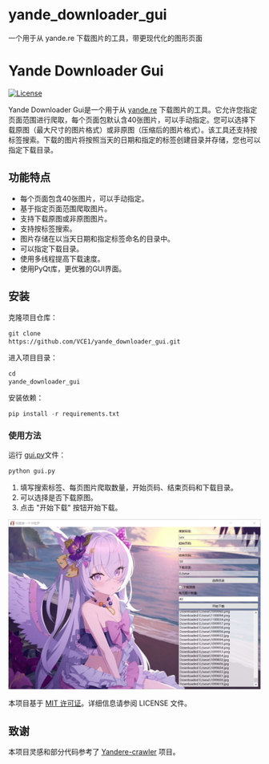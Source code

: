 # yande_downloader_gui
一个用于从 yande.re 下载图片的工具，带更现代化的图形页面

# Yande Downloader Gui

[![License](https://img.shields.io/badge/license-MIT-blue.svg)](https://github.com/VCE1/yande_downloader_gui/blob/main/LICENSE)

Yande Downloader Gui是一个用于从 [yande.re](https://yande.re/) 下载图片的工具。它允许您指定页面范围进行爬取，每个页面包默认含40张图片，可以手动指定。您可以选择下载原图（最大尺寸的图片格式）或非原图（压缩后的图片格式）。该工具还支持按标签搜索。下载的图片将按照当天的日期和指定的标签创建目录并存储，您也可以指定下载目录。

## 功能特点

-   每个页面包含40张图片，可以手动指定。
-   基于指定页面范围爬取图片。
-   支持下载原图或非原图图片。
-   支持按标签搜索。
-   图片存储在以当天日期和指定标签命名的目录中。
-   可以指定下载目录。
-   使用多线程提高下载速度。
-   使用PyQt库，更优雅的GUI界面。

## 安装

克隆项目仓库：
```shell
git clone 
https://github.com/VCE1/yande_downloader_gui.git
```
进入项目目录：
```shell
cd 
yande_downloader_gui
```
安装依赖：

```python
pip install -r requirements.txt
```

### 使用方法

运行 [gui.py](https://github.com/VCE1/yande_downloader_gui/blob/master/gui.py)文件：
```python
python gui.py
```


1.  填写搜索标签、每页图片爬取数量，开始页码、结束页码和下载目录。
2.  可以选择是否下载原图。
3.  点击 "开始下载" 按钮开始下载。

![示例图片](example.png)


本项目基于 [MIT 许可证](LICENSE)。详细信息请参阅 LICENSE 文件。

## 致谢
本项目灵感和部分代码参考了 [Yandere-crawler](https://github.com/mokeyjay/Yandere-crawler) 项目。